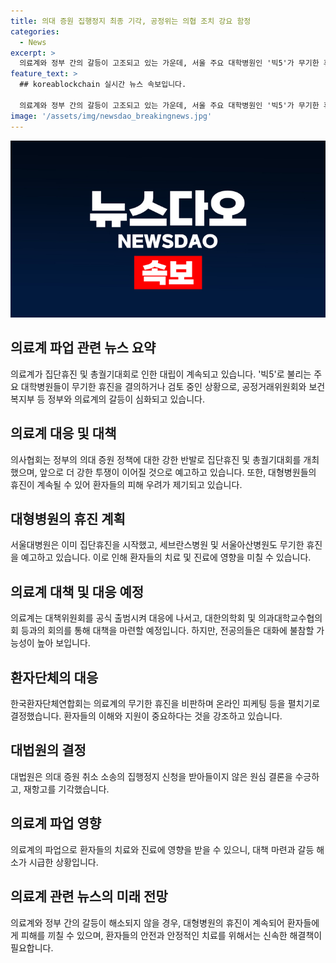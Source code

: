 ```yaml
---
title: 의대 증원 집행정지 최종 기각, 공정위는 의협 조치 강요 함정
categories:
  - News
excerpt: >
  의료계와 정부 간의 갈등이 고조되고 있는 가운데, 서울 주요 대학병원인 '빅5'가 무기한 휴진을 결의하거나 검토하는 가운데, 대형병원들의 휴진은 계속될 우려가 있음을 보도했다. 의료계는 대책위원회 출범을 통해 대응에 나서고 있지만, 환자단체는 의료계의 휴진을 비판하고 저지를 위한 행동을 전개하기로 했다. 현재 대법원은 의대 증원 취소 소송과 관련한 집행정지 신청을 받아들이지 않은 상태이다.
feature_text: >
  ## koreablockchain 실시간 뉴스 속보입니다.

  의료계와 정부 간의 갈등이 고조되고 있는 가운데, 서울 주요 대학병원인 '빅5'가 무기한 휴진을 결의하거나 검토하는 가운데, 대형병원들의 휴진은 계속될 우려가 있음을 보도했다. 의료계는 대책위원회 출범을 통해 대응에 나서고 있지만, 환자단체는 의료계의 휴진을 비판하고 저지를 위한 행동을 전개하기로 했다. 현재 대법원은 의대 증원 취소 소송과 관련한 집행정지 신청을 받아들이지 않은 상태이다.
image: '/assets/img/newsdao_breakingnews.jpg'
---
```


<p><img src="/assets/img/newsdao_breakingnews.jpg" alt="koreablockchain 속보" /></p>

<h2 data-ke-size="size26">의료계 파업 관련 뉴스 요약</h2>

<p data-ke-size="size16">의료계가 집단휴진 및 총궐기대회로 인한 대립이 계속되고 있습니다. '빅5'로 불리는 주요 대학병원들이 무기한 휴진을 결의하거나 검토 중인 상황으로, 공정거래위원회와 보건복지부 등 정부와 의료계의 갈등이 심화되고 있습니다.</p>

<h2 data-ke-size="size26">의료계 대응 및 대책</h2>

<p data-ke-size="size16">의사협회는 정부의 의대 증원 정책에 대한 강한 반발로 집단휴진 및 총궐기대회를 개최했으며, 앞으로 더 강한 투쟁이 이어질 것으로 예고하고 있습니다. 또한, 대형병원들의 휴진이 계속될 수 있어 환자들의 피해 우려가 제기되고 있습니다.</p>

<h2 data-ke-size="size26">대형병원의 휴진 계획</h2>

<p data-ke-size="size16">서울대병원은 이미 집단휴진을 시작했고, 세브란스병원 및 서울아산병원도 무기한 휴진을 예고하고 있습니다. 이로 인해 환자들의 치료 및 진료에 영향을 미칠 수 있습니다.</p>

<h2 data-ke-size="size26">의료계 대책 및 대응 예정</h2>

<p data-ke-size="size16">의료계는 대책위원회를 공식 출범시켜 대응에 나서고, 대한의학회 및 의과대학교수협의회 등과의 회의를 통해 대책을 마련할 예정입니다. 하지만, 전공의들은 대화에 불참할 가능성이 높아 보입니다.</p>

<h2 data-ke-size="size26">환자단체의 대응</h2>

<p data-ke-size="size16">한국환자단체연합회는 의료계의 무기한 휴진을 비판하며 온라인 피케팅 등을 펼치기로 결정했습니다. 환자들의 이해와 지원이 중요하다는 것을 강조하고 있습니다.</p>

<h2 data-ke-size="size26">대법원의 결정</h2>

<p data-ke-size="size16">대법원은 의대 증원 취소 소송의 집행정지 신청을 받아들이지 않은 원심 결론을 수긍하고, 재항고를 기각했습니다.</p>

<h2 data-ke-size="size26">의료계 파업 영향</h2>

<p data-ke-size="size16">의료계의 파업으로 환자들의 치료와 진료에 영향을 받을 수 있으니, 대책 마련과 갈등 해소가 시급한 상황입니다.</p>

<h2 data-ke-size="size26">의료계 관련 뉴스의 미래 전망</h2>

<p data-ke-size="size16">의료계와 정부 간의 갈등이 해소되지 않을 경우, 대형병원의 휴진이 계속되어 환자들에게 피해를 끼칠 수 있으며, 환자들의 안전과 안정적인 치료를 위해서는 신속한 해결책이 필요합니다.</p>


